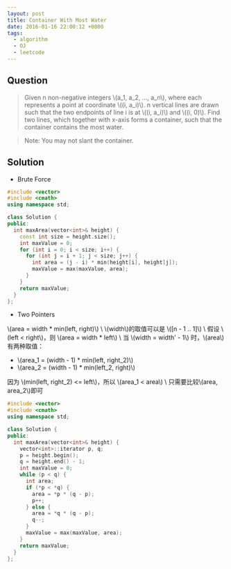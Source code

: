 ```yaml
---
layout: post
title: Container With Most Water
date: 2016-01-16 22:00:12 +0800
tags:
  - algorithm
  - OJ
  - leetcode
---
```


Question
--------

> Given n non-negative integers \\(a_1, a_2, ..., a_n\\), where each represents
  a point at coordinate \\((i, a_i)\\). n vertical lines are drawn such that the
  two endpoints of line i is at \\((i, a_i)\\) and \\((i, 0)\\). Find two lines,
  which together with x-axis forms a container, such that the container contains
  the most water.

> Note: You may not slant the container.

Solution
--------
* Brute Force

```cpp
#include <vector>
#include <cmath>
using namespace std;

class Solution {
public:
  int maxArea(vector<int>& height) {
    const int size = height.size();
    int maxValue = 0;
    for (int i = 0; i < size; i++) {
      for (int j = i + 1; j < size; j++) {
        int area = (j - i) * min(height[i], height[j]);
        maxValue = max(maxValue, area);
      }
    }
    return maxValue;
  }
};
```

* Two Pointers

\\(area = width * min(left, right)\\) \\
\\(width\\)的取值可以是 \\([n - 1 .. 1]\\) \\
假设 \\(left < right\\)，则 \\(area = width * left\\) \\
当 \\(width = width' - 1\\) 时，\\(area\\)有两种取值：

- \\(area_1 = (width - 1) * min(left, right_2)\\)
- \\(area_2 = (width - 1) * min(left_2, right)\\)

因为 \\(min(left, right_2) <= left\\)，所以 \\(area_1 < area\\) \\
只需要比较\\(area, area_2\\)即可

```cpp
#include <vector>
#include <cmath>
using namespace std;

class Solution {
public:
  int maxArea(vector<int>& height) {
    vector<int>::iterator p, q;
    p = height.begin();
    q = height.end() - 1;
    int maxValue = 0;
    while (p < q) {
      int area;
      if (*p < *q) {
        area = *p * (q - p);
        p++;
      } else {
        area = *q * (q - p);
        q--;
      }
      maxValue = max(maxValue, area);
    }
    return maxValue;
  }
};
```

